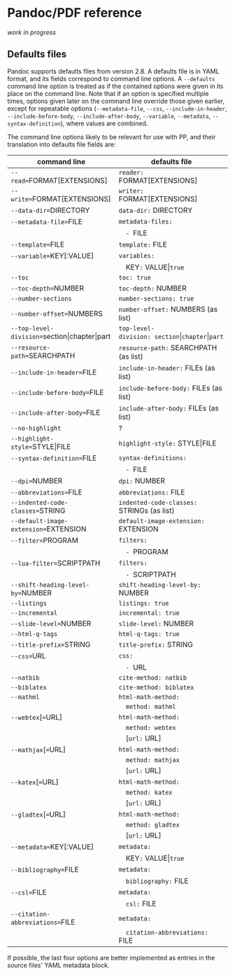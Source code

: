 # Pandoc/PDF reference

*work in progress*


<!-- Useful for debugging latex:
header-includes: \synctex=1 -->


## Defaults files

Pandoc supports defaults files from version 2.8. A defaults file is in YAML format, and its fields correspond to command line options. A `--defaults` command line option is treated as if the contained options were given in its place on the command line. Note that if an option is specified multiple times, options given later on the command line override those given earlier, except for repeatable options (`--metadata-file`, `--css`, `--include-in-header`, `--include-before-body`, `--include-after-body`, `--variable`, `--metadata`, `--syntax-definition`), where values are combined.   

The command line options likely to be relevant for use with PP, and their translation into defaults file fields are:

| command line                                  | defaults file                                    |
|-----------------------------------------------|--------------------------------------------------|
| `--read=`FORMAT[EXTENSIONS]                   | `reader:` FORMAT[EXTENSIONS]                     |
| `--write=`FORMAT[EXTENSIONS]                  | `writer:` FORMAT[EXTENSIONS]                     |
| `--data-dir=`DIRECTORY                        | `data-dir:` DIRECTORY                            |
| `--metadata-file=`FILE                        | `metadata-files:`                                |
|                                               | `  - `FILE                                       |
| `--template=`FILE                             | `template:` FILE                                 |
| `--variable=`KEY[:VALUE]                      | `variables:`                                     |
|                                               | `  `KEY`:` VALUE\|`true`                         |
| `--toc`                                       | `toc: true`                                      |
| `--toc-depth=`NUMBER                          | `toc-depth:` NUMBER                              |
| `--number-sections`                           | `number-sections: true`                          |
| `--number-offset=`NUMBERS                     | `number-offset:` NUMBERS (as list)               |
| `--top-level-division=`section\|chapter\|part | `top-level-division: section`\|`chapter`\|`part` |
| `--resource-path=`SEARCHPATH                  | `resource-path:` SEARCHPATH (as list)            |
| `--include-in-header=`FILE                    | `include-in-header:` FILEs (as list)             |
| `--include-before-body=`FILE                  | `include-before-body:` FILEs (as list)           |
| `--include-after-body=`FILE                   | `include-after-body:` FILEs (as list)            |
| `--no-highlight`                              | ?                                                |
| `--highlight-style=`STYLE\|FILE               | `highlight-style:` STYLE\|FILE                   |
| `--syntax-definition=`FILE                    | `syntax-definitions:`                            |
|                                               | `  - `FILE                                       |
| `--dpi=`NUMBER                                | `dpi:` NUMBER                                    |
| `--abbreviations=`FILE                        | `abbreviations:` FILE                            |
| `--indented-code-classes=`STRING              | `indented-code-classes:` STRINGs (as list)       |
| `--default-image-extension=`EXTENSION         | `default-image-extension:` EXTENSION             |
| `--filter=`PROGRAM                            | `filters:`                                       |
|                                               | `  - `PROGRAM                                    |
| `--lua-filter=`SCRIPTPATH                     | `filters:`                                       |
|                                               | `  - `SCRIPTPATH                                 |
| `--shift-heading-level-by=`NUMBER             | `shift-heading-level-by:` NUMBER                 |
| `--listings`                                  | `listings: true`                                 |
| `--incremental`                               | `incremental: true`                              |
| `--slide-level=`NUMBER                        | `slide-level:` NUMBER                            |
| `--html-q-tags`                               | `html-q-tags: true`                              |
| `--title-prefix=`STRING                       | `title-prefix:` STRING                           |
| `--css=`URL                                   | `css:`                                           |
|                                               | `  - `URL                                        |
| `--natbib`                                    | `cite-method: natbib`                            |
| `--biblatex`                                  | `cite-method: biblatex`                          |
| `--mathml`                                    | `html-math-method:`                              |
|                                               | `  method: mathml`                               |
| `--webtex`[`=`URL]                            | `html-math-method:`                              |
|                                               | `  method: webtex`                               |
|                                               | `  `[`url:` URL]                                 |
| `--mathjax`[`=`URL]                           | `html-math-method:`                              |
|                                               | `  method: mathjax`                              |
|                                               | `  `[`url:` URL]                                 |
| `--katex`[`=`URL]                             | `html-math-method:`                              |
|                                               | `  method: katex`                                |
|                                               | `  `[`url:` URL]                                 |
| `--gladtex`[`=`URL]                           | `html-math-method:`                              |
|                                               | `  method: gladtex`                              |
|                                               | `  `[`url:` URL]                                 |
| `--metadata=`KEY[:VALUE]                      | `metadata:`                                      |
|                                               | `  `KEY`:` VALUE\|`true`                         |
| `--bibliography=`FILE                         | `metadata:`                                      |
|                                               | `  bibliography:` FILE                           |
| `--csl=`FILE                                  | `metadata:`                                      |
|                                               | `  csl:` FILE                                    |
| `--citation-abbreviations=`FILE               | `metadata:`                                      |
|                                               | `  citation-abbreviations:` FILE                 |

If possible, the last four options are better implemented as entries in the source files' YAML metadata block.
